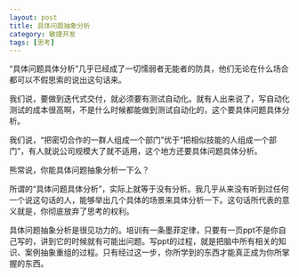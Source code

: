 ```yaml
---
layout: post
title: 具体问题抽象分析
category: 敏捷开发
tags: [思考]
---
```

“具体问题具体分析”几乎已经成了一切懦弱者无能者的防具，他们无论在什么场合都可以不假思索的说出这句话来。

我们说，要做到迭代式交付，就必须要有测试自动化。就有人出来说了，写自动化测试的成本很高啊，不是什么时候都能做到测试自动化的，这个要具体问题具体分析。

我们说，“把密切合作的一群人组成一个部门”优于“把相似技能的人组成一个部门”，有人就说公司规模大了就不适用，这个地方还要具体问题具体分析。

熊常说，你能具体问题抽象分析一下么？

所谓的“具体问题具体分析”，实际上就等于没有分析。我几乎从来没有听到过任何一个说这句话的人，能够举出几个具体的场景来具体分析一下。这句话所代表的意义就是，你彻底放弃了思考的权利。

具体问题抽象分析是很见功力的。培训有一条墨菲定律，只要有一页ppt不是你自己写的，讲到它的时候就有可能出问题。写ppt的过程，就是把脑中所有相关的知识、案例抽象重组的过程。只有经过这一步，你所学到的东西才能真正成为你所掌握的东西。